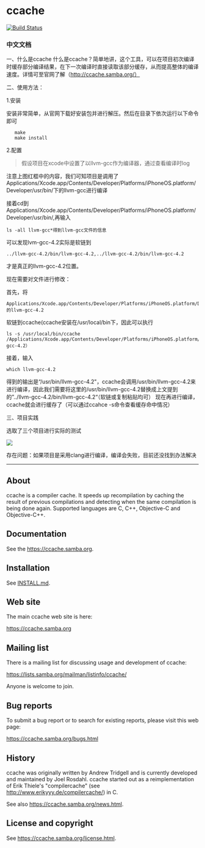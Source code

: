 ccache
======

[![Build Status](https://travis-ci.org/ccache/ccache.svg?branch=master)](https://travis-ci.org/ccache/ccache)

### 中文文档

一、什么是ccache
     什么是ccache？简单地讲，这个工具，可以在项目初次编译时缓存部分编译结果，在下一次编译时直接读取该部分缓存，从而提高整体的编译速度。详情可至官网了解（http://ccache.samba.org/）

二、使用方法：

1.安装

安装非常简单，从官网下载好安装包并进行解压。然后在目录下依次运行以下命令即可

``` ./configure
   make
   make install
```

2.配置

> 假设项目在xcode中设置了以llvm-gcc作为编译器，通过查看编译时log

注意上图红框中的内容，我们可知项目是调用了Applications/Xcode.app/Contents/Developer/Platforms/iPhoneOS.platform/Developer/usr/bin/下的llvm-gcc进行编译

接着cd到Applications/Xcode.app/Contents/Developer/Platforms/iPhoneOS.platform/Developer/usr/bin/,再输入

```
ls -all llvm-gcc*得到llvm-gcc文件的信息
```

可以发现lvm-gcc-4.2实际是软链到

```
../llvm-gcc-4.2/bin/llvm-gcc-4.2,../llvm-gcc-4.2/bin/llvm-gcc-4.2
```

才是真正的llvm-gcc-4.2位置。

现在需要对文件进行修改：

首先，将

```
Applications/Xcode.app/Contents/Developer/Platforms/iPhoneOS.platform/Developer/usr/bin/的llvm-gcc-4.2
```

软链到ccache(ccache安装在/usr/local/bin下，因此可以执行 

```
ls -s /usr/local/bin/ccache /Applications/Xcode.app/Contents/Developer/Platforms/iPhoneOS.platform/Developer/usr/bin/llvm-gcc-4.2）
```

接着，输入

```
which llvm-gcc-4.2
```
得到的输出是“/usr/bin/llvm-gcc-4.2"，ccache会调用/usr/bin/llvm-gcc-4.2来进行编译，因此我们需要将这里的/usr/bin/llvm-gcc-4.2替换成上文提到的”../llvm-gcc-4.2/bin/llvm-gcc-4.2“（软链或复制粘贴均可）
现在再进行编译，ccache就会进行缓存了（可以通过ccahce -s命令查看缓存命中情况）

三、项目实践

选取了三个项目进行实际的测试

![](http://og1yl0w9z.bkt.clouddn.com/17-8-22/56033854.jpg)

存在问题：如果项目是采用clang进行编译，编译会失败，目前还没找到办法解决

-----

About
-----

ccache is a compiler cache. It speeds up recompilation by caching the result of
previous compilations and detecting when the same compilation is being done
again. Supported languages are C, C++, Objective-C and Objective-C++.


Documentation
-------------

See the https://ccache.samba.org.


Installation
------------

See [INSTALL.md](INSTALL.md).


Web site
--------

The main ccache web site is here:

https://ccache.samba.org


Mailing list
------------

There is a mailing list for discussing usage and development of ccache:

https://lists.samba.org/mailman/listinfo/ccache/

Anyone is welcome to join.


Bug reports
-----------

To submit a bug report or to search for existing reports, please visit this web
page:

https://ccache.samba.org/bugs.html


History
-------

ccache was originally written by Andrew Tridgell and is currently developed and
maintained by Joel Rosdahl. ccache started out as a reimplementation of Erik
Thiele's "compilercache" (see http://www.erikyyy.de/compilercache/) in C.

See also https://ccache.samba.org/news.html.


License and copyright
---------------------

See https://ccache.samba.org/license.html.


